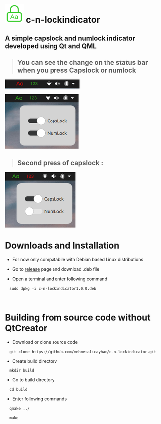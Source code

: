 <h1> <img src="./assets/lockOn.png"
  width="60"
  height="60">
    c-n-lockindicator 
</h1>

## A simple capslock and numlock indicator developed using Qt and QML

> <h2> You can see the change on the status bar when you press Capslock or numlock 

![](doc/status1.png)

![](doc/status2.png)

> <h2>Second press  of capslock : 

![](doc/status3.png)

# Downloads and Installation

* For now only compatabile with Debian based Linux distributions

* Go to [release](https://github.com/mehmetalicayhan/c-n-lockindicator/releases/tag/v1.0.0) page and download .deb file

* Open a terminal and enter following command
  
```
  sudo dpkg -i c-n-lockindicator1.0.0.deb  
```

<br>

# Building from source code without QtCreator

* Download or clone source code
  
``` 
  git clone https://github.com/mehmetalicayhan/c-n-lockindicator.git
```

* Create build directory

```
  mkdir build
```

* Go to build directory
```
  cd build
```  
* Enter following commands

```
  qmake ../ 
``` 

```
  make
```

